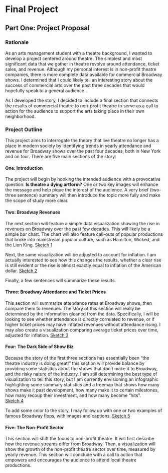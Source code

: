 # Final Project

## Part One: Project Proposal

### Rationale
As an arts management student with a theatre background, I wanted to develop a project centered around theatre. The simplest and most significant data that we gather in theatre revolve around attendance, ticket sales, and revenue. Although my personal interest is in non-profit theatre companies, there is more complete data available for commercial Broadway shows. I determined that I could likely tell an interesting story about the success of commercial arts over the past three decades that would hopefully speak to a general audience.

As I developed the story, I decided to include a final section that connects the results of commercial theatre to non-profit theatre to serve as a call to action for the audience to support the arts taking place in their own neighborhood. 

### Project Outline
This project aims to interrogate the theory that live theatre no longer has a place in modern society by identifying trends in yearly attendance and revenue for Broadway shows over the past four decades, both in New York and on tour. 
There are five main sections of the story: 

#### One: Introduction
The project will begin by hooking the intended audience with a provocative question: **Is theatre a dying artform?** One or two key images will enhance the message and help pique the interest of the audience. A very brief (two-three sentence) summary will then introduce the topic more fully and make the scope of study more clear. 

#### Two: Broadway Revenues
The next section will feature a simple data visualization showing the rise in revenues on Broadway over the past few decades. This will likely be a simple bar chart. The chart will also feature call-outs of popular productions that broke into mainstream popular culture, such as Hamilton, Wicked, and the Lion King. 
[Sketch 1](sketch1.jpg)

Next, the same visualization will be adjusted to account for inflation. I am actually interested to see how this changes the results, whether a clear rise is still evident or the rise is almost exactly equal to inflation of the American dollar. 
[Sketch 2](sketch2.jpg)

Finally, a few sentences will summarize these results. 

#### Three: Broadway Attendance and Ticket Prices
This section will summarize attendance rates at Broadway shows, then compare them to revenues. The story of this section will really be determined by the information gleaned from the data. Specifically, I will be looking to see whether attendance is directly correlated to revenue, or if higher ticket prices may have inflated revenues without attendance rising. I may also create a visualization comparing average ticket prices over time, adjusted for inflation. 
[Sketch 3](sketch3.jpg)

#### Four: The Dark Side of Show Biz
Because the story of the first three sections has essentially been “the theatre industry is doing great!” this section will provide balance by providing some statistics about the shows that don’t make it to Broadway, and the risky nature of the industry. 
I am still determining the best type of visualization to tell this story, but I am currently envisioning an infographic highlighting some summary statistics and a treemap that shows how many shows make it past development, how many make it to certain milestones, how many recoup their investment, and how many become “hits”.  
[Sketch 4](sketch4.jpg)

To add some color to the story, I may follow up with one or two examples of famous Broadway flops, with images and captions. 
[Sketch 5](sketch5.jpg)

#### Five: The Non-Profit Sector
This section will shift the focus to non-profit theatre. It will first describe how the revenue streams differ from Broadway. Then, a visualization will show the growth of the non-profit theatre sector over time, measured by yearly revenue. 
This section will conclude with a call to action that empowers and encourages the audience to attend local theatre productions. 

